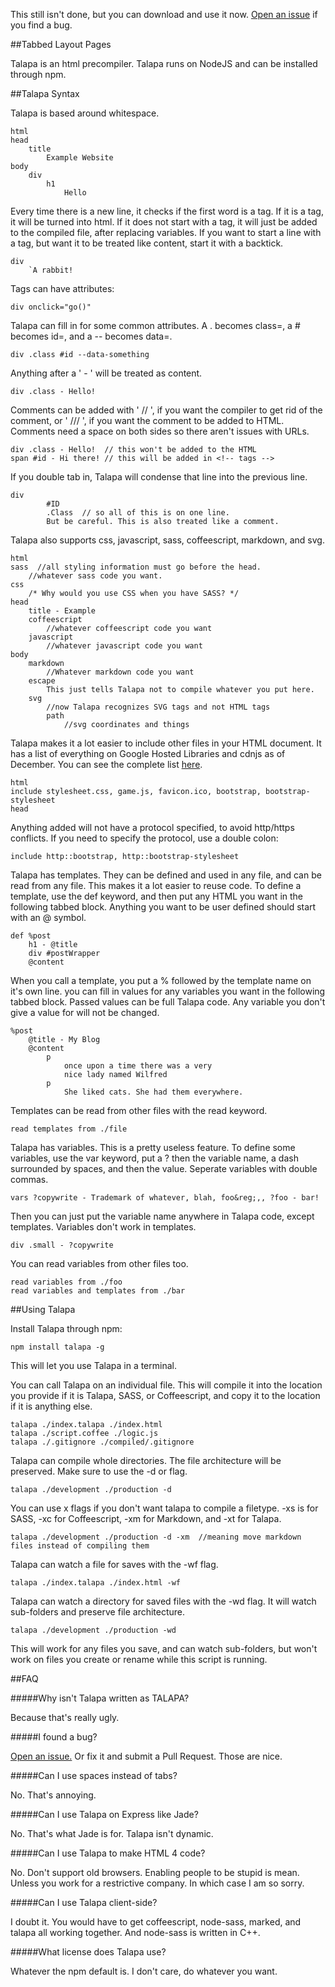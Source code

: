 This still isn't done, but you can download and use it now. [Open an issue](https://github.com/Dibillilia/Talapa) if you find a bug.


##Tabbed Layout Pages

Talapa is an html precompiler. Talapa runs on NodeJS and can be installed through npm.


##Talapa Syntax

Talapa is based around whitespace. 

	html 
	head
		title
			Example Website
	body
		div
			h1
				Hello
				
Every time there is a new line, it checks if the first word is a tag. If it is a tag, it will be turned into html. If it does not start with a tag, it will just be added to the compiled file, after replacing variables. If you want to start a line with a tag, but want it to be treated like content, start it with a backtick.

	div
		`A rabbit!
		
Tags can have attributes:

	div onclick="go()"

Talapa can fill in for some common attributes. A . becomes class=, a # becomes id=, and a -- becomes data=.

	div .class #id --data-something

Anything after a ' - ' will be treated as content.

	div .class - Hello!
	
Comments can be added with ' // ', if you want the compiler to get rid of the comment, or ' /// ', if you want the comment to be added to HTML. Comments need a space on both sides so there aren't issues with URLs.
	
	div .class - Hello!  // this won't be added to the HTML
	span #id - Hi there! // this will be added in <!-- tags -->

If you double tab in, Talapa will condense that line into the previous line.

	div
			#ID
			.Class  // so all of this is on one line.
			But be careful. This is also treated like a comment.

Talapa also supports css, javascript, sass, coffeescript, markdown, and svg.

	html
	sass  //all styling information must go before the head. 
		//whatever sass code you want.
	css
		/* Why would you use CSS when you have SASS? */
	head
		title - Example
		coffeescript
			//whatever coffeescript code you want
		javascript
			//whatever javascript code you want
	body
		markdown
			//Whatever markdown code you want
		escape
			This just tells Talapa not to compile whatever you put here.
		svg
			//now Talapa recognizes SVG tags and not HTML tags
			path
				//svg coordinates and things

Talapa makes it a lot easier to include other files in your HTML document. It has a list of everything on Google Hosted Libraries and cdnjs as of December. You can see the complete list [here](list.txt).

	html
	include stylesheet.css, game.js, favicon.ico, bootstrap, bootstrap-stylesheet
	head
	
Anything added will not have a protocol specified, to avoid http/https conflicts. If you need to specify the protocol, use a double colon:
	
	include http::bootstrap, http::bootstrap-stylesheet

Talapa has templates. They can be defined and used in any file, and can be read from any file. This makes it a lot easier to reuse code.
To define a template, use the def keyword, and then put any HTML you want in the following tabbed block. Anything you want to be user defined should start with an @ symbol.

	def %post
		h1 - @title
		div #postWrapper
		@content

When you call a template, you put a % followed by the template name on it's own line. you can fill in values for any variables you want in the following tabbed block. Passed values can be full Talapa code. Any variable you don't give a value for will not be changed.

	%post
		@title - My Blog
		@content
			p
				once upon a time there was a very 
				nice lady named Wilfred
			p
				She liked cats. She had them everywhere.

Templates can be read from other files with the read keyword.

	read templates from ./file

Talapa has variables. This is a pretty useless feature.
To define some variables, use the var keyword, put a ? then the variable name, a dash surrounded by spaces, and then the value. Seperate variables with double commas.

	vars ?copywrite - Trademark of whatever, blah, foo&reg;,, ?foo - bar!

Then you can just put the variable name anywhere in Talapa code, except templates. Variables don't work in templates.

	div .small - ?copywrite

You can read variables from other files too.

	read variables from ./foo
	read variables and templates from ./bar



##Using Talapa

Install Talapa through npm:

	npm install talapa -g

This will let you use Talapa in a terminal.

You can call Talapa on an individual file. This will compile it into the location you provide if it is Talapa, SASS, or Coffeescript, and copy it to the location if it is anything else. 

	talapa ./index.talapa ./index.html
	talapa ./script.coffee ./logic.js
	talapa ./.gitignore ./compiled/.gitignore

Talapa can compile whole directories. The file architecture will be preserved. Make sure to use the -d or flag.

	talapa ./development ./production -d

You can use x flags if you don't want talapa to compile a filetype. -xs is for SASS, -xc for Coffeescript, -xm for Markdown, and -xt for Talapa.

	talapa ./development ./production -d -xm  //meaning move markdown files instead of compiling them

Talapa can watch a file for saves with the -wf flag.

	talapa ./index.talapa ./index.html -wf

Talapa can watch a directory for saved files with the -wd flag. It will watch sub-folders and preserve file architecture.

	talapa ./development ./production -wd

This will work for any files you save, and can watch sub-folders, but won't work on files you create or rename while this script is running.

##FAQ

#####Why isn't Talapa written as TALAPA?	

Because that's really ugly.

#####I found a bug?

[Open an issue.](https://github.com/Dibillilia/Talapa) Or fix it and submit a Pull Request. Those are nice.

#####Can I use spaces instead of tabs?

No. That's annoying. 

#####Can I use Talapa on Express like Jade?

No. That's what Jade is for. Talapa isn't dynamic.

#####Can I use Talapa to make HTML 4 code?

No. Don't support old browsers. Enabling people to be stupid is mean. Unless you work for a restrictive company. In which case I am so sorry.

#####Can I use Talapa client-side?

I doubt it. You would have to get coffeescript, node-sass, marked, and talapa all working together. And node-sass is written in C++.

#####What license does Talapa use?

Whatever the npm default is. I don't care, do whatever you want.